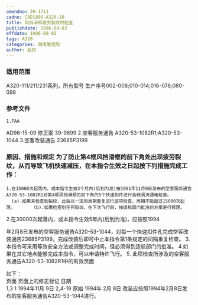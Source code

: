 ```yaml
---
amendno: 39-1711
cadno: CAD1996-A320-10
title: 风挡滑框疲劳裂纹的检查
publishdate: 1996-09-03
effdate: 1996-09-03
tags: A320
categories: 西南管理局
author: 赵阳
---
```


### 适用范围 
A320-111/211/231系列，所有型号 生产序号002-008;010-014;016-078;080-098

<!--more-->
### 参考文件
    1.FAA 
AD96-15-09 修正案 39-9699 
    2.空客服务通告 A320-53-1082R1;A320-53-1044 
    3.空客改装通告 23685P3199

### 原因、措施和规定 为了防止第4框风挡滑框的前下角处出现疲劳裂纹，从而导致飞机快速减压，在本指令生效之日起按下列措施完成工作： 
    1.在15000次起落内，或本指令生效3个月内(后到为准)按1991年11月9日发布的空客服务通告A320-53-1082R1对第4框风挡滑框的前下角的5个快速扣件进行高频涡流通电检查。 
      (a).如果未检查到裂纹，此后以一定的周期重复进行这项检查，周期不能超过15000次起落。       (b).如果检查到任何裂纹，在下次飞行前，按适航部门批准的方案进行修理。 
2.在30000次起落内，或本指令生效5年内(后到为准)，应按照1994
  
年2月8日发布的空客服务通告A320-53-1044，对每一个快速扣件孔完成空客改装通告23685P3199。完成改装后即可中止本指令第1条规定的间隔重复检查。 
    3.本指令可采用等效安全方法或调整完成时间，但必须得到适航部门的批准。 
    4.如果在其它地点能够完成本指令，可以申请特许飞行。 
5.
此项检查所涉及的空客服务通告A320-53-1082R1中的有效页面

如下：  
页面       页面上的修正标记   日期  
 1,3   1  1994年11月 9日 
 2,4-19   原始   1994年 2月 8日 
    改装应按照1994年2月8日发布的空客服务通告A320-53-1044进行。
